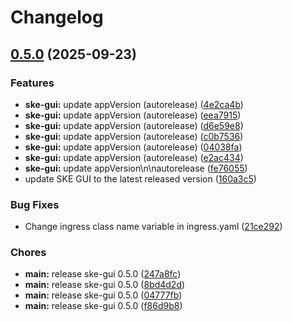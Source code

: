 # Changelog

## [0.5.0](https://github.com/syntasso/helm-charts/compare/ske-gui-0.4.0...ske-gui-v0.5.0) (2025-09-23)


### Features

* **ske-gui:** update appVersion (autorelease) ([4e2ca4b](https://github.com/syntasso/helm-charts/commit/4e2ca4beb9b4ec91c32f2e26e4abb61bbb0dfc20))
* **ske-gui:** update appVersion (autorelease) ([eea7915](https://github.com/syntasso/helm-charts/commit/eea79153dcf0cf7280829b090edd576310e0b23f))
* **ske-gui:** update appVersion (autorelease) ([d6e59e8](https://github.com/syntasso/helm-charts/commit/d6e59e8dca931d9b732e8632b2dafb39c68195b3))
* **ske-gui:** update appVersion (autorelease) ([c0b7536](https://github.com/syntasso/helm-charts/commit/c0b7536e9a4bf4387f7857f17a62a7b0cda273ab))
* **ske-gui:** update appVersion (autorelease) ([04038fa](https://github.com/syntasso/helm-charts/commit/04038fa8e7f132bb349a765eb0029d62c65fcaf8))
* **ske-gui:** update appVersion (autorelease) ([e2ac434](https://github.com/syntasso/helm-charts/commit/e2ac43424b834ee2e1bc73e9d42f1e7aab10411a))
* **ske-gui:** update appVersion\n\nautorelease ([fe76055](https://github.com/syntasso/helm-charts/commit/fe760553c4ca03cba3fb0a3d4fd6594d21f2b40b))
* update SKE GUI to the latest released version ([160a3c5](https://github.com/syntasso/helm-charts/commit/160a3c563c066f776032877a1669414b759b8c27))


### Bug Fixes

* Change ingress class name variable in ingress.yaml ([21ce292](https://github.com/syntasso/helm-charts/commit/21ce2926de549595d7fc2a9d64e7bb23ee03d9ef))


### Chores

* **main:** release ske-gui 0.5.0 ([247a8fc](https://github.com/syntasso/helm-charts/commit/247a8fcbbeb68544eafc9db141594494267dfb19))
* **main:** release ske-gui 0.5.0 ([8bd4d2d](https://github.com/syntasso/helm-charts/commit/8bd4d2d0e3cd50a0106d78a178c15250a42cf784))
* **main:** release ske-gui 0.5.0 ([04777fb](https://github.com/syntasso/helm-charts/commit/04777fb4b1b5d22ce1c21f996735205fac890e78))
* **main:** release ske-gui 0.5.0 ([f86d9b8](https://github.com/syntasso/helm-charts/commit/f86d9b80284555baffb6cac68dc82502b4a66359))

